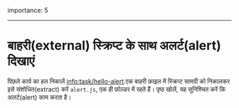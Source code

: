 importance: 5

---

# बाहरी(external) स्क्रिप्ट के साथ अलर्ट(alert) दिखाएं

पिछले कार्य का हल निकालें <info:task/hello-alert>.एक बाहरी फ़ाइल में स्क्रिप्ट सामग्री को निकालकर इसे संशोधित(extract) करें `alert.js`, एक ही फ़ोल्डर में रहते हैं।
पृष्ठ खोलें, यह सुनिश्चित करें कि अलर्ट(alert) काम करता है।
